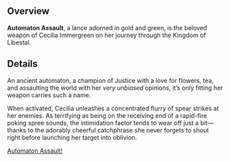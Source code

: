 <!-- title: Automaton Assault -->
<!-- quote: Hmph, don't tell me what to do. Automaton Assault! -->
<!-- chapters: -1 -->
<!-- images: (Cecilia's first time wielding Automaton Assault), (Automaton Assault as viewed from the inventory), (Automaton Assault's ability activated) -->
<!-- model: true -->

## Overview

**Automaton Assault**, a lance adorned in gold and green, is the beloved weapon of Cecilia Immergreen on her journey through the Kingdom of Libestal.

## Details

An ancient automaton, a champion of Justice with a love for flowers, tea, and assaulting the world with her _very unbiased_ opinions, it’s only fitting her weapon carries such a name.

When activated, Cecilia unleashes a concentrated flurry of spear strikes at her enemies. As terrifying as being on the receiving end of a rapid-fire poking spree sounds, the intimidation factor tends to wear off just a bit—thanks to the adorably cheerful catchphrase she never forgets to shout right before launching her target into oblivion.

[Automaton Assault!](#embed:https://www.youtube.com/live/-QKg8Fau9GM?feature=shared&t=1452)
